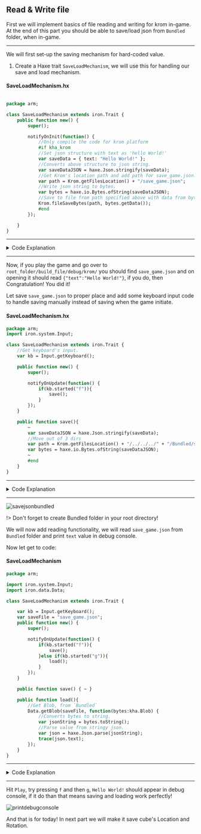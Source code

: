 ## Read & Write file
First we will implement basics of file reading and writing for krom in-game. At the end of this part you should be able to save/load json from `Bundled` folder, when in-game.

---

We will first set-up the saving mechanism for hard-coded value.

1. Create a Haxe trait `SaveLoadMechanism`, we will use this for handling our save and load mechanism.

<!-- tabs:start -->

#### **SaveLoadMechanism.hx**

```haxe

package arm;

class SaveLoadMechanism extends iron.Trait {
    public function new() {
        super();

        notifyOnInit(function() {
            //Only compile the code for krom platform
            #if kha_krom
            //Set json structure with text as 'hello World!'
            var saveData = { text: "Hello World!" };
            //Converts above structure to json string.
            var saveDataJSON = haxe.Json.stringify(saveData);
            //Get Krom's location path and add path for save_game.json.
            var path = Krom.getFilesLocation() + "/save_game.json";
            //Write json string to bytes.
            var bytes = haxe.io.Bytes.ofString(saveDataJSON);
            //Save to file from path specified above with data from bytes.
            Krom.fileSaveBytes(path, bytes.getData());
            #end
        });

    }
}
```
---

<details>
    <summary>Code Explanation</summary>

1. `#if some_condition` is called [Conditional Compiling](https://en.wikipedia.org/wiki/Conditional_compilation) expression, here, our code will only be compiled to Krom platform.
2. We define structure and convert the structure into json.
3. We get Krom's file location (during playing from armory, krom's file location is `root_folder/build_file/debug/krom/save_game.json`) and append our `save_game.json` to the path.
4. Convert our stringy json to bytes.
5. Save data from bytes to path specified.
</details>

---
<!-- tabs:end -->

Now, if you play the game and go over to `root_folder/build_file/debug/krom/` you should find `save_game.json` and on opening it should read `{"text":"Hello World!"}`, if you do, then Congratulation! You did it!

Let save `save_game.json` to proper place and add some keyboard input code to handle saving manually instead of saving when the game initiate.

<!-- tabs:start -->

#### **SaveLoadMechanism.hx**

```haxe
package arm;
import iron.system.Input;

class SaveLoadMechanism extends iron.Trait {
    //Get keyboard's input.
    var kb = Input.getKeyboard();

    public function new() {
        super();

        notifyOnUpdate(function() {
            if(kb.started("f")){
                save();
            }
        });
    }

    public function save(){
        ~
        var saveDataJSON = haxe.Json.stringify(saveData);
        //Move out of 3 dirs
        var path = Krom.getFilesLocation() + "/../../../" + "/Bundled/save_game.json";
        var bytes = haxe.io.Bytes.ofString(saveDataJSON);
        ~
        #end
    }
}
```
---

<details>
    <summary>Code Explanation</summary>

1. On every frame, check if key `f` is pressed, than call `save()`
2. We add `/../../../` before path to move out of three directory.
</details>

---
<!-- tabs:end -->

![savejsonbundled](/../../docassets/save_load_4.png ':size=700')

!> Don't forget to create Bundled folder in your root directory!

We will now add reading functionality, we will read `save_game.json` from `Bundled` folder and print `text` value in debug console.

Now let get to code:

<!-- tabs:start -->

#### **SaveLoadMechanism**

```haxe
package arm;

import iron.system.Input;
import iron.data.Data;

class SaveLoadMechanism extends iron.Trait {

    var kb = Input.getKeyboard();
    var saveFile = "save_game.json";
    public function new() {
        super();

        notifyOnUpdate(function() {
            if(kb.started("f")){
                save();
            }else if(kb.started("g")){
                load();
            }
        });
    }

    public function save() { ~ }

    public function load(){
        //Get Blob, from `Bundled`
        Data.getBlob(saveFile, function(bytes:kha.Blob) {
            //Converts bytes to string.
            var jsonString = bytes.toString();
            //Parse value from stringy json.
            var json = haxe.Json.parse(jsonString);
            trace(json.text);
        });
    }
}
```
---

<details>
    <summary>Code Explanation</summary>

1. Check if `f`, `g` is pressed and then call `save()`, `load()` respectively.
1. Load blob from path specified.
2. Convert the file to string and then parse json from it.
</details>

---

<!-- tabs:end -->

Hit `Play`, try pressing `f` and then `g`, `Hello World!` should appear in debug console, if it do than that means saving and loading work perfectly!

![printdebugconsole](/../../docassets/save_load_6.png ':size=700')

And that is for today! In next part we will make it save cube's Location and Rotation.
